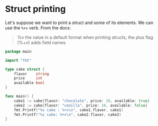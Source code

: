 # Struct printing

Let's suppose we want to print a struct and some of its elements.
We can use the `%+v` verb. From the docs:

> %v the value in a default format when printing structs, the plus flag (%+v)
adds field names

```go
package main

import "fmt"

type cake struct {
	flavor    string
	price     int
	available bool
}

func main() {
	cake1 := cake{flavor: "chocolate", price: 10, available: true}
	cake2 := cake{flavor: "vanilla", price: 10, available: false}
	fmt.Printf("%s cake : %+v\n", cake1.flavor, cake1)
	fmt.Printf("%s cake: %+v\n", cake2.flavor, cake2)
}
```
